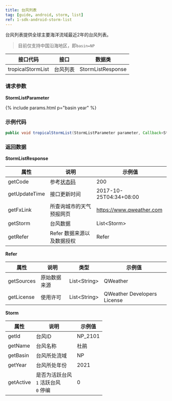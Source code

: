 ```yaml
---
title: 台风列表
tag: [guide, android, storm, list]
ref: 1-sdk-android-storm-list
---
```


台风列表提供全球主要海洋流域最近2年的台风列表。

> 目前仅支持中国沿海地区，即`basin=NP`

| 接口代码| 接口          | 数据类  |
| -------- | ---------------- | ------- |
| tropicalStormList| 台风列表  | StormListResponse |

### 请求参数

**StormListParameter**

{% include params.html p="basin year" %}

### 示例代码

```java
public void tropicalStormList(StormListParameter parameter, Callback<StormListResponse> callback);
```

### 返回数据

**StormListResponse**

| 属性            | 说明     | 示例值                    |
| --------------- | -------- | ---------------------- |
| getCode         | 参考[状态码](/docs/resource/status-code/)  | 200       |
| getUpdateTime | 接口更新时间 | 2017-10-25T04:34+08:00      |
| getFxLink | 所查询城市的天气预报网页  | https://www.qweather.com |
| getStorm | 台风数据 | List&lt;Storm&gt; |
| getRefer         | Refer 数据来源以及数据授权 | Refer  |


**Refer**

| 属性        | 说明        | 类型                | 示例值        |
| ---------- | ----------- | ------------------ | ------------ |
| getSources | 原始数据来源  | List&lt;String&gt; | QWeather     |
| getLicense | 使用许可      | List&lt;String&gt; | QWeather Developers License |


**Storm**

| 属性         | 说明                                                                    | 示例值               |
| ------------ | ----------------------------------------------------- | -------------------- |
| getId      | 台风ID                               | NP_2101 |
| getName        | 台风名称                                      | 杜鹃           |
| getBasin       | 台风所处流域                              |    NP    |
| getYear       | 台风所处年份                              |    2021    |
| getActive       | 是否为活跃台风<br />`1` 活跃台风 <br /> `0` 停编                              |    0    |


